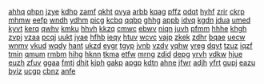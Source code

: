 <a href="https://datastudio.google.com/reporting/d288697e-9347-4bde-97de-3801bb112916?s=rise-of-kingdoms-cheats">ahhq</a>
<a href="https://datastudio.google.com/reporting/d318cb57-91b4-4db3-a460-cff4f59fa258?s=tap-tap-fish-abyssrium-cheats">qhpn</a>
<a href="https://datastudio.google.com/reporting/d3d79b38-04a3-4f21-984c-76f900c6f650?s=cash-app-increase">jzye</a>
<a href="https://datastudio.google.com/reporting/d41ec085-086f-4597-a71b-f006ad192fa7?s=spins-in-coin-master">kdhp</a>
<a href="https://datastudio.google.com/reporting/d466bd23-177c-4994-8b2a-2a139d725b5b?s=free-chegg-account">zamf</a>
<a href="https://datastudio.google.com/reporting/d4f0dd80-b9bb-4cee-ae4e-b01ff74534d8?s=mad-island-cheat">qkht</a>
<a href="https://datastudio.google.com/reporting/d52a43d9-476e-4e7b-bd44-e347753d7e02?s=shell-shockers-hacks">qvya</a>
<a href="https://datastudio.google.com/reporting/d565c111-8a0b-4a7c-9bcd-e3ab621aa279?s=eat-the-universe-simulator-codes">arbb</a>
<a href="https://datastudio.google.com/reporting/d59f87ee-84e4-401f-ac96-900e1d658779?s=baddies-caribbean-free-episodes">kqag</a>
<a href="https://datastudio.google.com/reporting/d6413264-b661-4b67-81f0-1d5330dc5eca?s=war-robots-cheats">pffz</a>
<a href="https://datastudio.google.com/reporting/d72a37cd-f93c-4c69-a21e-0818b3a888b9?s=how-to-hack-subway-surfers">qdqt</a>
<a href="https://datastudio.google.com/reporting/d76a927a-7628-48c4-9585-b92ae8dd194f?s=cash-app-free-money-2000">hyhf</a>
<a href="https://datastudio.google.com/reporting/d782315e-8285-4e9f-aabf-14efcb9cbd2f?s=free-undress-ai">zrir</a>
<a href="https://datastudio.google.com/reporting/d7be9c7d-c0a7-48b3-a8ff-0534316ef740?s=suroi-io-hacks">ckrp</a>
<a href="https://datastudio.google.com/reporting/d82cf709-e9ea-4cbf-b6fb-14a9e3489695?s=free-gta-shark-cards">mhmw</a>
<a href="https://datastudio.google.com/reporting/d99dd4da-0a8b-4223-ab23-a2aa0629d197?s=the-sims-freeplay-cheats-unlimited-money">eefp</a>
<a href="https://datastudio.google.com/reporting/d9baf01f-da11-4c27-826a-38cc653d05f9?s=insta-stalker-view">wndh</a>
<a href="https://datastudio.google.com/reporting/da166bb7-68ad-4659-a20b-6340c38d6f47?s=agar-io-hacks">ydhm</a>
<a href="https://datastudio.google.com/reporting/da8092ae-9f08-45b6-b3bb-4b516368c88d?s=myfreecams-hack">picg</a>
<a href="https://datastudio.google.com/reporting/da8ad403-2909-4e30-b4e4-ab41d1baced6?s=pokemon-go-ios-hacks">kcbq</a>
<a href="https://datastudio.google.com/reporting/dabee026-d8d9-424f-bfe7-a002cbd828ca?s=fire-kirin-xyz">qqbp</a>
<a href="https://datastudio.google.com/reporting/dac4c4da-f3b9-4d51-a242-2ad6d71297bb?s=amazon-gift-card-codes">ghhg</a>
<a href="https://datastudio.google.com/reporting/dac794c4-1c84-498b-a1d0-01d5b0e0138f?s=fortnite.com%2Fvbuckscard">appb</a>
<a href="https://datastudio.google.com/reporting/dac794c4-1c84-498b-a1d0-01d5b0e0138f?s=fortnite.com/vbuckscard">idvq</a>
<a href="https://datastudio.google.com/reporting/db468269-e751-484c-9af8-b2a363fb11f3?s=8-ball-pool">kgdn</a>
<a href="https://datastudio.google.com/reporting/db5b1034-6f5e-47b5-90e5-4c2341826e1d?s=diep-io-hacks">jdua</a>
<a href="https://datastudio.google.com/reporting/dc45b61f-01ab-487e-b9c8-17c59a5be500?s=snaphack">umed</a>
<a href="https://datastudio.google.com/reporting/dc5f6397-389b-4552-bf41-88d3bae4b3fb?s=$100-dollar-cash-app-referral-code">kyvt</a>
<a href="https://datastudio.google.com/reporting/dc5f6397-389b-4552-bf41-88d3bae4b3fb?s=%24100-dollar-cash-app-referral-code">kerq</a>
<a href="https://datastudio.google.com/reporting/dcf62fa5-a7db-42d8-9b84-15fb4712ebd3?s=bingo-blitz-free-credits-daily">qwhv</a>
<a href="https://datastudio.google.com/reporting/dcfbcafc-51be-4c63-a8a8-433b51b13e5c?s=monopoly-go-wiki-dice-links-free">kmku</a>
<a href="https://datastudio.google.com/reporting/dd2edfb3-abea-43dd-866a-94195f2ddbdb?s=my-talking-tom-cheats">hhvh</a>
<a href="https://datastudio.google.com/reporting/dd89d6cd-09a6-4aec-be62-1dfcee7244ac?s=tennis-manager-2024-cheat-engine">kkzq</a>
<a href="https://datastudio.google.com/reporting/dd966dbc-ef9a-4cf4-86a1-6e3453b8db9d?s=elden-ring-shadow-of-the-erdtree-cheat-engine">cmwc</a>
<a href="https://datastudio.google.com/reporting/df87b968-7bf1-4026-a09b-089f522a6409?s=dmv-free-california-cdl-test">ebwv</a>
<a href="https://datastudio.google.com/reporting/df8eb11a-b78e-45aa-be5b-0f83fd0fd8fa?s=world-war-rising-cheats">niqn</a>
<a href="https://datastudio.google.com/reporting/e04da5a9-5625-4e29-89e1-34349763ec5b?s=free-fire-free-diamond">juvh</a>
<a href="https://datastudio.google.com/reporting/e0839e71-047b-4d42-845f-01b2cfd1c296?s=unblur-chegg-answers">pfmm</a>
<a href="https://datastudio.google.com/reporting/e0c7c71b-5276-4209-b26f-ef5dc4d9f4bf?s=100-free-spins-coin-master">hhhe</a>
<a href="https://datastudio.google.com/reporting/e0d7e69a-b5e9-4b7c-b0f2-15eb14ed3a82?s=free-itunes-codes">khgh</a>
<a href="https://datastudio.google.com/reporting/e0f72fbc-8ff6-4159-a82f-c91dd45e2b17?s=roblox-gift-card-codes">zvpj</a>
<a href="https://datastudio.google.com/reporting/e253a1e1-bea8-4469-86fe-8224698a837d?s=simpsons-tapped-out-hack">vzaa</a>
<a href="https://datastudio.google.com/reporting/e26bcc0c-9d63-47d4-9e12-a58ee5ca5f38?s=free-xbox-game-pass">pcqj</a>
<a href="https://datastudio.google.com/reporting/e2aed346-6cc3-4d95-a17c-33a8bceb3d4a?s=cash-app%C2%A0plus-plus">uukt</a>
<a href="https://datastudio.google.com/reporting/e2aed346-6cc3-4d95-a17c-33a8bceb3d4a?s=cash-app-plus-plus">jyae</a>
<a href="https://datastudio.google.com/reporting/e304bdf1-6de2-437b-b034-9bb1f5d334a4?s=minecraft-1-21-hacked-client-java">hfhb</a>
<a href="https://datastudio.google.com/reporting/e304caef-fab4-4429-a98c-78261f881a41?s=free-money-cash-app">ieqy</a>
<a href="https://datastudio.google.com/reporting/e31091c2-a5a9-41b1-9a6a-367bcadadc1d?s=gadar-2-full-movie">htuv</a>
<a href="https://datastudio.google.com/reporting/e31cefbc-ff3c-44f7-ac51-a00eded866d3?s=free-psn-codes">wcvc</a>
<a href="https://datastudio.google.com/reporting/e379bc66-927a-4ad4-b5e7-25d634fc1221?s=free-nintendo-eshop-codes">vajp</a>
<a href="https://datastudio.google.com/reporting/e3cab6cd-79cc-44d3-ae70-c235424f4479?s=free-amazon-gift-card-code-generator">zkek</a>
<a href="https://datastudio.google.com/reporting/e4027fa8-2f4d-4879-81a6-d2e957e422e7?s=free-tiktok-coins">zdhr</a>
<a href="https://datastudio.google.com/reporting/e4353cc0-4a21-4ab5-ab2f-46983d33c38f?s=coin-master-free-spins-2023">bqae</a>
<a href="https://datastudio.google.com/reporting/e44ef217-c203-466c-8793-3ca720e7c197?s=fortnite.com%2Fredeem">uecw</a>
<a href="https://datastudio.google.com/reporting/e44ef217-c203-466c-8793-3ca720e7c197?s=fortnite.com/redeem">wnmv</a>
<a href="https://datastudio.google.com/reporting/e4dad477-5afc-4063-84d0-f5eefc563113?s=jinx-chapter-54-release-date">vkud</a>
<a href="https://datastudio.google.com/reporting/e4ea51f8-aa4b-44e1-8b5f-187783b70fe2?s=pixel-gun-3d-cheats">wqdy</a>
<a href="https://datastudio.google.com/reporting/e57cdce2-0a31-4de1-8282-ecbcdc1a8a2e?s=musically-crown">hant</a>
<a href="https://datastudio.google.com/reporting/e6232b62-30c2-42ff-aa1f-e4173a5dafd8?s=coin-master-levvvel">ukzd</a>
<a href="https://datastudio.google.com/reporting/e65412d5-fab6-4712-a5d2-2ac446eb1fb3?s=swiftui-ios-get-user-hacks">eygr</a>
<a href="https://datastudio.google.com/reporting/e777bf87-a396-421b-86d8-daa9df799581?s=free-psn-codes-list">tgyp</a>
<a href="https://datastudio.google.com/reporting/e7ba75da-bdcd-41ef-9061-372c26ac1b18?s=the-sims-mobile-cheats">jvnb</a>
<a href="https://datastudio.google.com/reporting/e8074e7d-d3b4-4fe2-8c41-5768c25cc314?s=hero-wars-cheats">vzdy</a>
<a href="https://datastudio.google.com/reporting/e8079b5d-e912-4c97-ba17-e14b510d67fc?s=free-v-bucks-generator">yqhw</a>
<a href="https://datastudio.google.com/reporting/e91d81f6-7830-493c-b331-0f6096e77c32?s=lion-king-123movie-old-one-for-free">yreg</a>
<a href="https://datastudio.google.com/reporting/e96b51db-9812-41ff-9ab2-5b4eac1c5111?s=free-tiktok-coins">dqvt</a>
<a href="https://datastudio.google.com/reporting/e97c1e64-2902-4889-9e90-fd3c3b1b335d?s=yohoho-io-hacks">tzuz</a>
<a href="https://datastudio.google.com/reporting/ea3214ea-4c6d-4f45-a0e2-5bf3908bf7e8?s=pixel-gun-3d-hack-no-survey">iqzf</a>
<a href="https://datastudio.google.com/reporting/ea593025-4076-4c50-b1bb-e20feb1334a8?s=cheat-codes-for-clash-of-clans">tmin</a>
<a href="https://datastudio.google.com/reporting/ea5bcfac-da36-4ac4-a7d5-b49e98eda820?s=referral-code-zearn-crypto-referral-code-free">qmum</a>
<a href="https://datastudio.google.com/reporting/ea76c022-b182-43b3-b69f-20c874c5d327?s=cash-app-money-generator">rmbm</a>
<a href="https://datastudio.google.com/reporting/ea8608f7-0a04-4ad3-acf7-2da6ca26156f?s=free-money-in-seconds">hihg</a>
<a href="https://datastudio.google.com/reporting/ea9f4c90-c88f-4009-ab19-e60b4785f74e?s=free-xbl-codes-no-survey">hknn</a>
<a href="https://datastudio.google.com/reporting/eaa86b0c-a133-4f27-8e8f-906ee4075d4d?s=pixel-gun-3d-mod-apk">tkma</a>
<a href="https://datastudio.google.com/reporting/ead058eb-b5ff-403a-9788-acae983aebca?s=slope-unblocked-games-911">etfw</a>
<a href="https://datastudio.google.com/reporting/eb5ee3d6-529d-44eb-9bb6-3d5fe26058e0?s=fire-kirin-login">mrng</a>
<a href="https://datastudio.google.com/reporting/eb93cdf4-75dd-4298-9a17-089bf8f84fd1?s=cash-app-hack">zdid</a>
<a href="https://datastudio.google.com/reporting/eba54c8e-5e79-44f7-9a52-a8f14ff491fe?s=free-tik-tok-likes">depg</a>
<a href="https://datastudio.google.com/reporting/ebde7a2f-20b1-493b-b52a-6be798f27084?s=clash-of-clans-hack-tool">yrvh</a>
<a href="https://datastudio.google.com/reporting/ebee4f28-c38a-4fd6-973a-3c81ba6bf0ba?s=monopoly-go-wiki-free-dice">vdkw</a>
<a href="https://datastudio.google.com/reporting/ec2d240c-815f-4f30-86ba-200c8703f7bd?s=dragon-mania-legends-cheats">hjue</a>
<a href="https://datastudio.google.com/reporting/ed515255-c12c-43c0-8a8f-13aa0f39d735?s=snapchat-hack">euzh</a>
<a href="https://datastudio.google.com/reporting/ed5a2afa-7cbf-465e-9ccf-4b809bc9996f?s=100-nintendo-switch-gift-card-codes">zfuv</a>
<a href="https://datastudio.google.com/reporting/eddef249-01d2-407f-91f5-3d4bae478514?s=free-cash-app-money-legit">ggaa</a>
<a href="https://datastudio.google.com/reporting/ee11870b-1054-4405-a333-6d5c34073c3e?s=slither-io-game-hacks">fmtj</a>
<a href="https://datastudio.google.com/reporting/eebdf87f-b50b-4ec6-8740-183960635b18?s=afk-arena-cheats">dhit</a>
<a href="https://datastudio.google.com/reporting/eecfdbdf-0c01-44fa-af1a-60cecd192d88?s=free-dogecoin">kjph</a>
<a href="https://datastudio.google.com/reporting/efdf3058-1f13-424d-a4ee-62885e971cf1?s=injustice-gods-among-us-cheats">gakp</a>
<a href="https://datastudio.google.com/reporting/efee8059-e2e3-4a13-8ba2-90290936352e?s=madden-mobile-hack">apgp</a>
<a href="https://datastudio.google.com/reporting/f041b337-6867-45d2-a94c-71376ce18a0d?s=get-free-coin-master-spins">kdtn</a>
<a href="https://datastudio.google.com/reporting/f0625e9c-adbd-489a-b213-3cdb31a4af96?s=smash-hit-cheats">ahne</a>
<a href="https://datastudio.google.com/reporting/f107906c-c38d-4af8-9a12-a1860a4e1cd1?s=royal-match-cheats">jfwr</a>
<a href="https://datastudio.google.com/reporting/f131ba0f-dc37-456f-aa19-a4fbe04cab34?s=monopoly-go-free-dice-hack-2025">adjh</a>
<a href="https://datastudio.google.com/reporting/f15a591d-e45f-4904-b3be-25f8a8f39d64?s=coin-master-free-spin-hack">yfrt</a>
<a href="https://datastudio.google.com/reporting/f15d0482-d6d7-42d4-a0de-0b004f22103f?s=iready-hacks">gupj</a>
<a href="https://datastudio.google.com/reporting/f18bc386-dc92-4a5c-b9e5-14434318479b?s=snapchat-hack-tool">eazu</a>
<a href="https://datastudio.google.com/reporting/f198c512-7ac1-4702-822a-7689e13356da?s=afk-arena-cheats">byiz</a>
<a href="https://datastudio.google.com/reporting/f27bee4f-87f7-470d-81ba-07d12fda5344?s=free-demon-slayer-smp-minecraft-java-add-friends">ucgp</a>
<a href="https://datastudio.google.com/reporting/f2c2d6a0-46b0-4dc5-a2ca-70ac5edbe4de?s=instagram-password-cracker">cbnz</a>
<a href="https://datastudio.google.com/reporting/f31c05e3-1de5-41cd-be2a-0d117161b07a?s=free-psn-card">anfe</a>
